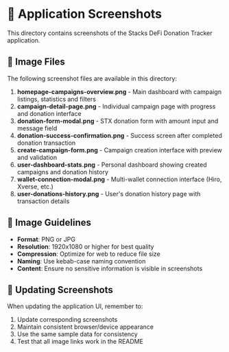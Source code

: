 # 📸 Application Screenshots

This directory contains screenshots of the Stacks DeFi Donation Tracker application.

## 📁 Image Files

The following screenshot files are available in this directory:

1. **homepage-campaigns-overview.png** - Main dashboard with campaign listings, statistics and filters
2. **campaign-detail-page.png** - Individual campaign page with progress and donation interface
3. **donation-form-modal.png** - STX donation form with amount input and message field
4. **donation-success-confirmation.png** - Success screen after completed donation transaction
5. **create-campaign-form.png** - Campaign creation interface with preview and validation
6. **user-dashboard-stats.png** - Personal dashboard showing created campaigns and donation history
7. **wallet-connection-modal.png** - Multi-wallet connection interface (Hiro, Xverse, etc.)
8. **user-donations-history.png** - User's donation history page with transaction details

## 📐 Image Guidelines

- **Format**: PNG or JPG
- **Resolution**: 1920x1080 or higher for best quality
- **Compression**: Optimize for web to reduce file size
- **Naming**: Use kebab-case naming convention
- **Content**: Ensure no sensitive information is visible in screenshots

## 🔄 Updating Screenshots

When updating the application UI, remember to:
1. Update corresponding screenshots
2. Maintain consistent browser/device appearance
3. Use the same sample data for consistency
4. Test that all image links work in the README
